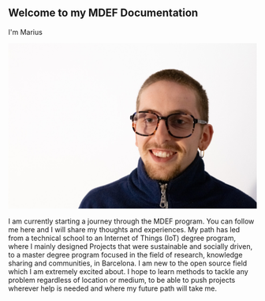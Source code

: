 ## Welcome to my MDEF Documentation

I'm Marius

![Image of me](../images/Bearbeitet/DSCF8311-2.jpg)

I am currently starting a journey through the MDEF program. You can follow me here and I will share my thoughts and experiences. 
My path has led from a technical school to an Internet of Things (IoT) degree program, where I mainly designed Projects that were sustainable and socially driven, to a master degree program focused in the field of research, knowledge sharing and communities, in Barcelona. I am new to the open source field which I am extremely excited about. I hope to learn methods to tackle any problem regardless of location or medium, to be able to push projects wherever help is needed and where my future path will take me.
